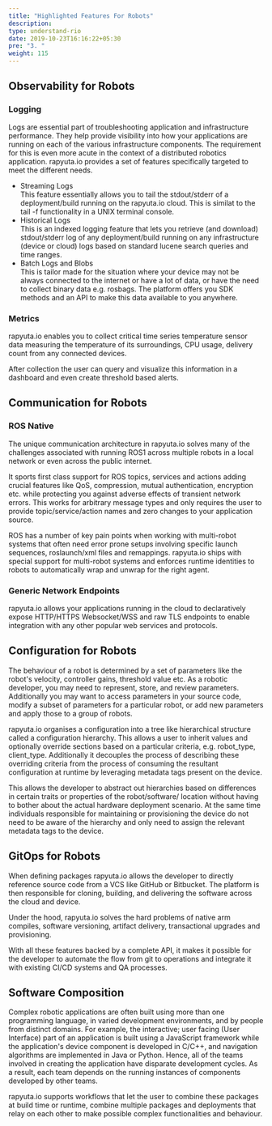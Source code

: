 ```yaml
---
title: "Highlighted Features For Robots"
description:
type: understand-rio
date: 2019-10-23T16:16:22+05:30
pre: "3. "
weight: 115
---
```

## Observability for Robots
### Logging
Logs are essential part of troubleshooting application and infrastructure
performance. They help provide visibility into how your applications are
running on each of the various infrastructure components. The requirement
for this is even more acute in the context of a distributed robotics
application. rapyuta.io provides a set of features specifically targeted
to meet the different needs.

* Streaming Logs    
  This feature essentially allows you to tail the stdout/stderr of a
  deployment/build running on the rapyuta.io cloud. This is similat to
  the tail -f functionality in a UNIX terminal console.
* Historical Logs    
  This is an indexed logging feature that lets you retrieve (and download)
  stdout/stderr log of any deployment/build running on any
  infrastructure (device or cloud) logs based on standard
  lucene search queries and time ranges.
* Batch Logs and Blobs    
  This is tailor made for the situation where your device may not be
  always connected to the internet or have a lot of data, or have the
  need to collect binary data e.g. rosbags. The platform offers you
  SDK methods and an API to make this data available to you anywhere.

### Metrics
rapyuta.io enables you to collect critical time series temperature
sensor data measuring the temperature of its surroundings, CPU
usage, delivery count from any connected devices.

After collection the user can query and visualize this information
in a dashboard and even create threshold based alerts.

## Communication for Robots
### ROS Native
The unique communication architecture in rapyuta.io solves many of
the challenges associated with running ROS1 across multiple robots
in a local network or even across the public internet.

It sports first class support for ROS topics, services and actions
adding crucial features like QoS, compression, mutual authentication,
encryption etc. while protecting you against adverse effects of
transient network errors. This works for arbitrary message types
and only requires the user to provide topic/service/action names
and zero changes to your application source.

ROS has a number of key pain points when working with multi-robot
systems that often need error prone setups involving specific
launch sequences, roslaunch/xml files and remappings.
rapyuta.io ships with special support for multi-robot systems
and enforces runtime identities to robots to automatically
wrap and unwrap for the right agent.

### Generic Network Endpoints
rapyuta.io allows your applications running in the cloud to declaratively
expose HTTP/HTTPS Websocket/WSS and raw TLS endpoints to enable
integration with any other popular web services and protocols.

## Configuration for Robots
The behaviour of a robot is determined by a set of parameters like
the robot's velocity, controller gains, threshold value etc. As a
robotic developer, you may need to represent, store, and review
parameters. Additionally you may want to access parameters in your
source code, modify a subset of parameters for a particular robot,
or add new parameters and apply those to a group of robots.

rapyuta.io organises a configuration into a tree like hierarchical
structure called a configuration hierarchy. This allows a user to
inherit values and optionally override sections based on a
particular criteria, e.g. robot_type, client_type.
Additionally it decouples the process of describing these overriding
criteria from the process of consuming the resultant configuration
at runtime by leveraging metadata tags present on the device.

This allows the developer to abstract out hierarchies based on
differences in certain traits or properties of the robot/software/
location without having to bother about the actual hardware
deployment scenario. At the same time individuals responsible for
maintaining or provisioning the device do not need to be aware
of the hierarchy and only need to assign the relevant metadata
tags to the device.

## GitOps for Robots
When defining packages rapyuta.io allows the developer to directly
reference source code from a VCS like GitHub or Bitbucket. The
platform is then responsible for cloning, building, and delivering
the software across the cloud and device.

Under the hood, rapyuta.io solves the hard problems of native arm
compiles, software versioning, artifact delivery, transactional
upgrades and provisioning.

With all these features backed by a complete API, it makes it
possible for the developer to automate the flow from git to
operations and integrate it with existing CI/CD systems and QA
processes.

## Software Composition
Complex robotic applications are often built using more than one
programming language, in varied development environments, and by
people from distinct domains. For example, the interactive; user
facing (User Interface) part of an application is built using
a JavaScript framework while the application's device component
is developed in C/C++, and navigation algorithms are implemented
in Java or Python. Hence, all of the teams involved in creating
the application have disparate development cycles. As a result,
each team depends on the running instances of components developed
by other teams.

rapyuta.io supports workflows that let the user to combine these
packages at build time or runtime, combine multiple packages
and deployments that relay on each other to make possible
complex functionalities and behaviour.